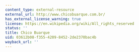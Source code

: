 ```yaml
---
content_type: external-resource
external_url: http://www.chicobuarque.com.br/
has_external_license_warning: true
license: https://en.wikipedia.org/wiki/All_rights_reserved
status: ''
title: Chico Buarque
uid: 03612b08-f355-4209-8452-2de2370bac4b
wayback_url: ''
---
```

